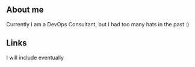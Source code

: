 ## About me

Currently I am a DevOps Consultant, but I had too many hats in the past :)

## Links

I will include eventually